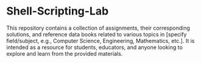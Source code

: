 # Shell-Scripting-Lab
This repository contains a collection of assignments, their corresponding solutions, and reference data books related to various topics in [specify field/subject, e.g., Computer Science, Engineering, Mathematics, etc.]. It is intended as a resource for students, educators, and anyone looking to explore and learn from the provided materials.

